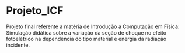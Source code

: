 # Projeto_ICF
Projeto final referente a matéria  de Introdução a Computação em Física: Simulação didática sobre a variação da seção de choque no efeito fotoelétrico na dependência do tipo material e energia da radiação incidente. 
